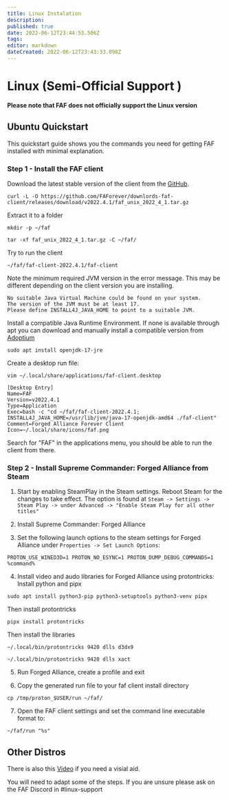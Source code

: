 ```yaml
---
title: Linux Instalation
description: 
published: true
date: 2022-06-12T23:44:53.506Z
tags: 
editor: markdown
dateCreated: 2022-06-12T23:43:33.098Z
---
```


# Linux (Semi-Official Support )
**Please note that FAF does not officially support the Linux version**

## Ubuntu Quickstart
This quickstart guide shows you the commands you need for getting FAF installed with minimal explanation.

### Step 1 - Install the FAF client
Download the latest stable version of the client from the [GitHub](https://github.com/FAForever/downlords-faf-client/releases).
```
curl -L -O https://github.com/FAForever/downlords-faf-client/releases/download/v2022.4.1/faf_unix_2022_4_1.tar.gz
```

Extract it to a folder
```
mkdir -p ~/faf
```
```
tar -xf faf_unix_2022_4_1.tar.gz -C ~/faf/
```

Try to run the client
```
~/faf/faf-client-2022.4.1/faf-client
```

Note the minimum required JVM version in the error message. This may be different depending on the client version you are installing.
```
No suitable Java Virtual Machine could be found on your system.
The version of the JVM must be at least 17.
Please define INSTALL4J_JAVA_HOME to point to a suitable JVM.
```

Install a compatible Java Runtime Environment. If none is available through apt you can download and manually install a compatible version from [Adoptium](https://adoptium.net/temurin/releases)
```
sudo apt install openjdk-17-jre
```

Create a desktop run file:
```
vim ~/.local/share/applications/faf-client.desktop
```
```
[Desktop Entry]
Name=FAF
Version=v2022.4.1
Type=Application
Exec=bash -c "cd ~/faf/faf-client-2022.4.1; INSTALL4J_JAVA_HOME=/usr/lib/jvm/java-17-openjdk-amd64 ./faf-client"
Comment=Forged Alliance Forever Client
Icon=~/.local/share/icons/faf.png
```

Search for "FAF" in the applications menu, you should be able to run the client from there.

### Step 2 - Install Supreme Commander: Forged Alliance from Steam
1. Start by enabling SteamPlay in the Steam settings. Reboot Steam for the changes to take effect. The option is found at `Steam -> Settings -> Steam Play -> under Advanced -> "Enable Steam Play for all other titles"`

2. Install Supreme Commander: Forged Alliance

3. Set the following launch options to the steam settings for Forged Alliance under `Properties -> Set Launch Options`:
```
PROTON_USE_WINED3D=1 PROTON_NO_ESYNC=1 PROTON_DUMP_DEBUG_COMMANDS=1 %command%
```

4. Install video and audo libraries for Forged Alliance using protontricks:
Install python and pipx
```
sudo apt install python3-pip python3-setuptools python3-venv pipx
```
Then install protontricks
```
pipx install protontricks
```
Then install the libraries
```
~/.local/bin/protontricks 9420 dlls d3dx9
```
```
~/.local/bin/protontricks 9420 dlls xact
```
5. Run Forged Alliance, create a profile and exit

6. Copy the generated run file to your faf client install directory
```
cp /tmp/proton_$USER/run ~/faf/
```
7. Open the FAF client settings and set the command line executable format to:
```
~/faf/run "%s"
```

## Other Distros
There is also this [Video](https://www.youtube.com/watch?v=Rv3ZXA4FNFk) if you need a visial aid.

You will need to adapt some of the steps. If you are unsure please ask on the FAF Discord in #linux-support